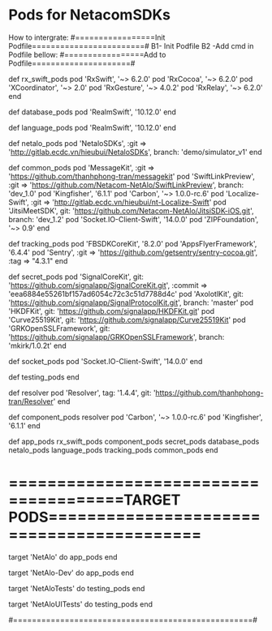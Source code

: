 # Pods for NetacomSDKs
How to intergrate: 
#=================Init Podfile========================#
B1- Init Podfile
B2 -Add cmd in Podfile bellow:
#=================Add to Podfile=====================#

def rx_swift_pods
    pod 'RxSwift', '~> 6.2.0'
    pod 'RxCocoa', '~> 6.2.0'
    pod 'XCoordinator', '~> 2.0'
    pod 'RxGesture', '~> 4.0.2'
    pod 'RxRelay', '~> 6.2.0'
end

def database_pods
  pod 'RealmSwift', '10.12.0'
end

def language_pods
  pod 'RealmSwift', '10.12.0'
end

def netalo_pods
  pod 'NetaloSDKs', :git => 'http://gitlab.ecdc.vn/hieubui/NetaloSDKs', branch: 'demo/simulator_v1'
end

def common_pods
  pod 'MessageKit', :git => 'https://github.com/thanhphong-tran/messagekit'
  pod 'SwiftLinkPreview', :git => 'https://github.com/Netacom-NetAlo/SwiftLinkPreview', branch: 'dev_1.0'
  pod 'Kingfisher', '6.1.1'
  pod 'Carbon', '~> 1.0.0-rc.6'
  pod 'Localize-Swift', :git => 'http://gitlab.ecdc.vn/hieubui/nt-Localize-Swift'
  pod 'JitsiMeetSDK', git: 'https://github.com/Netacom-NetAlo/JitsiSDK-iOS.git', branch: 'dev_1.2'
  pod 'Socket.IO-Client-Swift', '14.0.0'
  pod 'ZIPFoundation', '~> 0.9'
end

def tracking_pods
  pod 'FBSDKCoreKit', '8.2.0'
  pod 'AppsFlyerFramework', '6.4.4'
  pod 'Sentry', :git => 'https://github.com/getsentry/sentry-cocoa.git', :tag => "4.3.1"
end

def secret_pods
  pod 'SignalCoreKit', git: 'https://github.com/signalapp/SignalCoreKit.git', :commit => 'eea6884e55261bf157ad6054c72c3c51d7788d4c'
  pod 'AxolotlKit', git: 'https://github.com/signalapp/SignalProtocolKit.git', branch: 'master'
  pod 'HKDFKit', git: 'https://github.com/signalapp/HKDFKit.git'
  pod 'Curve25519Kit', git: 'https://github.com/signalapp/Curve25519Kit'
  pod 'GRKOpenSSLFramework', git: 'https://github.com/signalapp/GRKOpenSSLFramework', branch: 'mkirk/1.0.2t'
end

def socket_pods
  pod 'Socket.IO-Client-Swift', '14.0.0'
end

def testing_pods
end

def resolver
  pod 'Resolver', tag: '1.4.4', git: 'https://github.com/thanhphong-tran/Resolver'
end

def component_pods
  resolver
  pod 'Carbon', '~> 1.0.0-rc.6'
  pod 'Kingfisher', '6.1.1'
end


def app_pods
  rx_swift_pods
  component_pods
  secret_pods
  database_pods
  netalo_pods
  language_pods
  tracking_pods
  common_pods
end

# ======================================TARGET PODS==========================================

target 'NetAlo' do
  app_pods
end

target 'NetAlo-Dev' do
  app_pods
end

target 'NetAloTests' do
  testing_pods
end

target 'NetAloUITests' do
  testing_pods
end
    
#===================================================#
